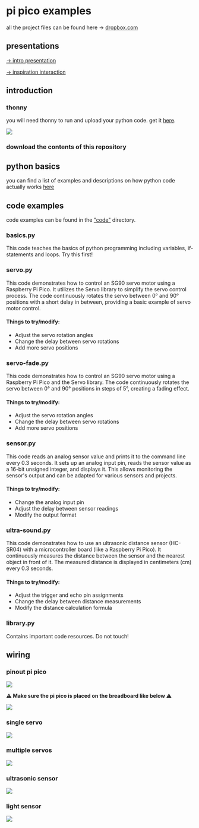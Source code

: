 # pi pico examples

all the project files can be found here -> [dropbox.com](https://www.dropbox.com/scl/fo/zu66jizje0ze2g21ary7w/AI1_X_uoX6rZ8rA7J_YPoxM?rlkey=wvhrg3wvdckzbqgg1zwdmody5&st=7a3ufhde&dl=0)

## presentations

[-> intro presentation]([https://www.dropbox.com/scl/fi/6ntdqi58efld07rg5lvlu/1-intro.pdf?rlkey=u5vwwhn9kwhyzg89bzcil9qa6&st=lieinw5f&dl=0](https://www.dropbox.com/scl/fi/6ntdqi58efld07rg5lvlu/1-intro.pdf?rlkey=u5vwwhn9kwhyzg89bzcil9qa6&st=tgg3snn3&dl=0))

[-> inspiration interaction]([https://www.dropbox.com/scl/fi/xgfonxzcsrou7xxt9kh1i/2-inspiration.pdf?rlkey=f8lg94x4h11dfo6lbnh6wdk4b&st=gijpmgby&dl=0](https://www.dropbox.com/scl/fi/xgfonxzcsrou7xxt9kh1i/2-inspiration.pdf?rlkey=f8lg94x4h11dfo6lbnh6wdk4b&st=7z0ozq2j&dl=0))

## introduction

### thonny

you will need thonny to run and upload your python code. get it [here](https://thonny.org/).

![](resources/thonny.png)

### download the contents of this repository

## python basics

you can find a list of examples and descriptions on how python code actually works [here](/python.md)

## code examples

code examples can be found in the ["code"](/code) directory.

### basics.py

This code teaches the basics of python programming including variables, if-statements and loops. Try this first!

### servo.py

This code demonstrates how to control an SG90 servo motor using a Raspberry Pi Pico. It utilizes the Servo library to simplify the servo control process. The code continuously rotates the servo between 0° and 90° positions with a short delay in between, providing a basic example of servo motor control.

#### Things to try/modify:

- Adjust the servo rotation angles
- Change the delay between servo rotations
- Add more servo positions

### servo-fade.py

This code demonstrates how to control an SG90 servo motor using a Raspberry Pi Pico and the Servo library. The code continuously rotates the servo between 0° and 90° positions in steps of 5°, creating a fading effect.

#### Things to try/modify:

- Adjust the servo rotation angles
- Change the delay between servo rotations
- Add more servo positions

### sensor.py

This code reads an analog sensor value and prints it to the command line every 0.3 seconds. It sets up an analog input pin, reads the sensor value as a 16-bit unsigned integer, and displays it. This allows monitoring the sensor's output and can be adapted for various sensors and projects.

#### Things to try/modify:

- Change the analog input pin
- Adjust the delay between sensor readings
- Modify the output format

### ultra-sound.py

This code demonstrates how to use an ultrasonic distance sensor (HC-SR04) with a microcontroller board (like a Raspberry Pi Pico). It continuously measures the distance between the sensor and the nearest object in front of it. The measured distance is displayed in centimeters (cm) every 0.3 seconds.

#### Things to try/modify:

- Adjust the trigger and echo pin assignments
- Change the delay between distance measurements
- Modify the distance calculation formula

### library.py

Contains important code resources. Do not touch!

## wiring

### pinout pi pico

![](/resources/pico-pinout.svg)

**⚠️ Make sure the pi pico is placed on the breadboard like below ⚠️**

![](resources/breadboard.png)

### single servo

![](resources/single-servo.png)

### multiple servos

![](resources/multi-servo.png)

### ultrasonic sensor

![](resources/ultrasonic.png)

### light sensor

![](resources/sensor.png)

